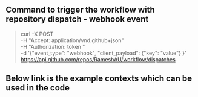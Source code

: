 ## Command to trigger the workflow with repository dispatch - webhook event
> curl -X POST \
>-H "Accept: application/vnd.github+json" \
>-H "Authorization: token <personal access token>" \
>-d '{"event_type": "webhook", "client_payload": {"key": "value"} }' \
>https://api.github.com/repos/RameshAU/workflow/dispatches
## Below link is the example contexts which can be used in the code
> <script src="https://gist.github.com/colbyfayock/1710edb9f47ceda0569844f791403e7e.js" ></script>